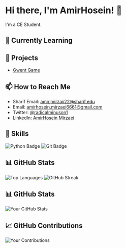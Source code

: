 # Hi there, I'm AmirHosein! 👋

I'm a CE Student.

## 🌱 Currently Learning


## 💼 Projects
- [Gwent Game](https://github.com/advanced-programming-sut-2024/advanced-programming-project-group-12)
## 📫 How to Reach Me
- Sharif Email: [amir,mirzaii22@sharif.edu](mailto:amir.mirzaii22@sharif.edu)
- Email: [amirhosein.mirzaei6661@gmail.com](mailto:amirhosein.mirzaei6661@gmail.com)
- Twitter: [@radicalminuson1](https://twitter.com/radicalminuson1)
- LinkedIn: [AmirHosein Mirzaei](https://www.linkedin.com/in/amirhosein-mirzaei-39a86232b/)

## 🎨 Skills
![Python Badge](https://img.shields.io/badge/Python-3.9-blue)
![Git Badge](https://img.shields.io/badge/Git-2.32.0-orange)

## 📊 GitHub Stats
![Top Languages](https://github-readme-stats.vercel.app/api/top-langs/?username=radical-1&layout=compact&theme=radical)
![GitHub Streak](https://github-readme-streak-stats.herokuapp.com/?user=radical-1&theme=radical)

## 📊 GitHub Stats
![Your GitHub Stats](https://github-readme-stats.vercel.app/api?username=radical-1&show_icons=true&count_private=true&theme=radical)

## 📈 GitHub Contributions
![Your Contributions](https://github-profile-summary-cards.vercel.app/api/cards/profile-details?username=radical-1&theme=github_dark)



